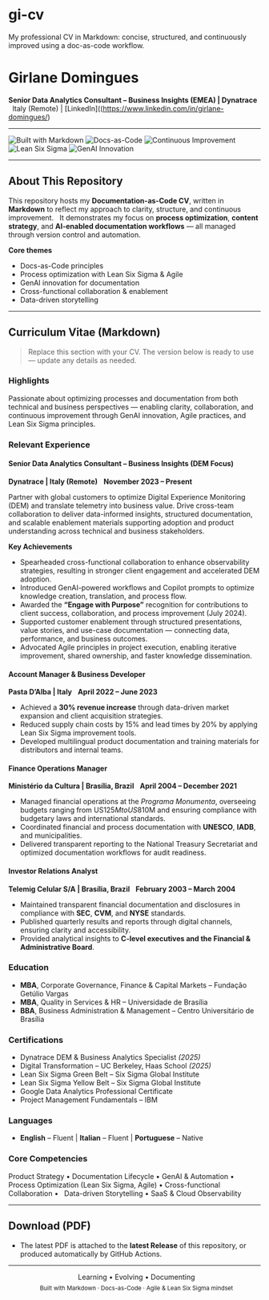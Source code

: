 # gi-cv
My professional CV in Markdown: concise, structured, and continuously improved using a doc-as-code workflow.
# Girlane Domingues
**Senior Data Analytics Consultant – Business Insights (EMEA) | Dynatrace**  
 Italy (Remote) | [LinkedIn]((https://www.linkedin.com/in/girlane-domingues/)

---

![Built with Markdown](https://img.shields.io/badge/Built%20with-Markdown-000000?style=flat-square&logo=markdown)
![Docs-as-Code](https://img.shields.io/badge/Docs--as--Code-Approach-blueviolet?style=flat-square)
![Continuous Improvement](https://img.shields.io/badge/Continuous-Improvement-brightgreen?style=flat-square)
![Lean Six Sigma](https://img.shields.io/badge/Lean%20Six%20Sigma-Principles-orange?style=flat-square)
![GenAI Innovation](https://img.shields.io/badge/GenAI-Innovation-blue?style=flat-square)

---

## About This Repository
This repository hosts my **Documentation-as-Code CV**, written in **Markdown** to reflect my approach to clarity, structure, and continuous improvement.  
It demonstrates my focus on **process optimization**, **content strategy**, and **AI-enabled documentation workflows** — all managed through version control and automation.

 **Core themes**
- Docs-as-Code principles
- Process optimization with Lean Six Sigma & Agile
- GenAI innovation for documentation
- Cross-functional collaboration & enablement
- Data-driven storytelling

---

## Curriculum Vitae (Markdown)
> Replace this section with your CV. The version below is ready to use — update any details as needed.

### Highlights
Passionate about optimizing processes and documentation from both technical and business perspectives — enabling clarity, collaboration, and continuous improvement through GenAI innovation, Agile practices, and Lean Six Sigma principles.

### Relevant Experience

#### Senior Data Analytics Consultant – Business Insights (DEM Focus)
**Dynatrace | Italy (Remote)**  
**November 2023 – Present**

Partner with global customers to optimize Digital Experience Monitoring (DEM) and translate telemetry into business value. Drive cross-team collaboration to deliver data-informed insights, structured documentation, and scalable enablement materials supporting adoption and product understanding across technical and business stakeholders.

**Key Achievements**
- Spearheaded cross-functional collaboration to enhance observability strategies, resulting in stronger client engagement and accelerated DEM adoption.
- Introduced GenAI-powered workflows and Copilot prompts to optimize knowledge creation, translation, and process flow.
- Awarded the **“Engage with Purpose”** recognition for contributions to client success, collaboration, and process improvement (July 2024).
- Supported customer enablement through structured presentations, value stories, and use-case documentation — connecting data, performance, and business outcomes.
- Advocated Agile principles in project execution, enabling iterative improvement, shared ownership, and faster knowledge dissemination.

#### Account Manager & Business Developer
**Pasta D’Alba | Italy**  
**April 2022 – June 2023**
- Achieved a **30% revenue increase** through data-driven market expansion and client acquisition strategies.
- Reduced supply chain costs by 15% and lead times by 20% by applying Lean Six Sigma improvement tools.
- Developed multilingual product documentation and training materials for distributors and internal teams.

#### Finance Operations Manager
**Ministério da Cultura | Brasília, Brazil**  
**April 2004 – December 2021**
- Managed financial operations at the *Programa Monumenta*, overseeing budgets ranging from US$125M to US$810M and ensuring compliance with budgetary laws and international standards.
- Coordinated financial and process documentation with **UNESCO**, **IADB**, and municipalities.
- Delivered transparent reporting to the National Treasury Secretariat and optimized documentation workflows for audit readiness.

#### Investor Relations Analyst
**Telemig Celular S/A | Brasília, Brazil**  
**February 2003 – March 2004**
- Maintained transparent financial documentation and disclosures in compliance with **SEC**, **CVM**, and **NYSE** standards.
- Published quarterly results and reports through digital channels, ensuring clarity and accessibility.
- Provided analytical insights to **C-level executives and the Financial & Administrative Board**.

### Education
- **MBA**, Corporate Governance, Finance & Capital Markets – Fundação Getúlio Vargas  
- **MBA**, Quality in Services & HR – Universidade de Brasília  
- **BBA**, Business Administration & Management – Centro Universitário de Brasília

### Certifications
- Dynatrace DEM & Business Analytics Specialist *(2025)*
- Digital Transformation – UC Berkeley, Haas School *(2025)*
- Lean Six Sigma Green Belt – Six Sigma Global Institute
- Lean Six Sigma Yellow Belt – Six Sigma Global Institute
- Google Data Analytics Professional Certificate
- Project Management Fundamentals – IBM

### Languages
- **English** – Fluent | **Italian** – Fluent | **Portuguese** – Native

### Core Competencies
Product Strategy • Documentation Lifecycle • GenAI & Automation •  
Process Optimization (Lean Six Sigma, Agile) • Cross-functional Collaboration •  
Data-driven Storytelling • SaaS & Cloud Observability

---

## Download (PDF)
- The latest PDF is attached to the **latest Release** of this repository, or produced automatically by GitHub Actions.

---

<p align="center">
  Learning • Evolving • Documenting<br/>
  <sub>Built with Markdown · Docs-as-Code · Agile & Lean Six Sigma mindset</sub>
</p>
